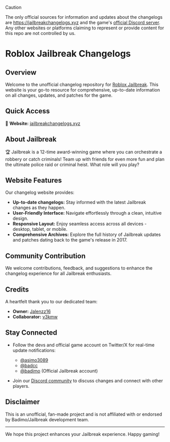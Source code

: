 > [!CAUTION]
> The only official sources for information and updates about the changelogs are https://jailbreakchangelogs.xyz and the game's [official Discord server](https://discord.gg/jailbreak). Any other websites or platforms claiming to represent or provide content for this repo are not controlled by us.

# Roblox Jailbreak Changelogs

## Overview

Welcome to the unofficial changelog repository for [Roblox Jailbreak](https://www.roblox.com/games/606849621/Jailbreak). This website is your go-to resource for comprehensive, up-to-date information on all changes, updates, and patches for the game.

## Quick Access

📌 **Website:** [jailbreakchangelogs.xyz](https://jailbreakchangelogs.xyz/)

## About Jailbreak

🏆 Jailbreak is a 12-time award-winning game where you can orchestrate a robbery or catch criminals! Team up with friends for even more fun and plan the ultimate police raid or criminal heist. What role will you play?

## Website Features

Our changelog website provides:

- **Up-to-date changelogs:** Stay informed with the latest Jailbreak changes as they happen.
- **User-Friendly Interface:** Navigate effortlessly through a clean, intuitive design.
- **Responsive Layout:** Enjoy seamless access across all devices - desktop, tablet, or mobile.
- **Comprehensive Archives:** Explore the full history of Jailbreak updates and patches dating back to the game's release in 2017.

## Community Contribution

We welcome contributions, feedback, and suggestions to enhance the changelog experience for all Jailbreak enthusiasts.

## Credits

A heartfelt thank you to our dedicated team:

- **Owner:** [Jalenzz16](https://github.com/Jalenzzz)
- **Collaborator:** [v3kmw](https://github.com/v3kmmw/)

## Stay Connected

- Follow the devs and official game account on Twitter/X for real-time update notifications:

  - [@asimo3089](https://x.com/asimo3089)
  - [@badcc](https://x.com/badccvoid)
  - [@badimo](https://x.com/badimo) (Official Jailbreak account)

- Join our [Discord community](https://discord.com/invite/tWbDg7MbUU) to discuss changes and connect with other players.

## Disclaimer

This is an unofficial, fan-made project and is not affiliated with or endorsed by Badimo/Jailbreak development team.

---

We hope this project enhances your Jailbreak experience. Happy gaming!
